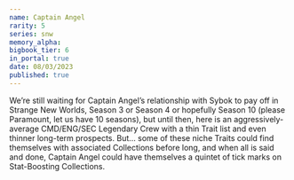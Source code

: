 ```yaml
---
name: Captain Angel
rarity: 5
series: snw
memory_alpha:
bigbook_tier: 6
in_portal: true
date: 08/03/2023
published: true
---
```


We’re still waiting for Captain Angel’s relationship with Sybok to pay off in Strange New Worlds, Season 3 or Season 4 or hopefully Season 10 (please Paramount, let us have 10 seasons), but until then, here is an aggressively-average CMD/ENG/SEC Legendary Crew with a thin Trait list and even thinner long-term prospects. But… some of these niche Traits could find themselves with associated Collections before long, and when all is said and done, Captain Angel could have themselves a quintet of tick marks on Stat-Boosting Collections.
